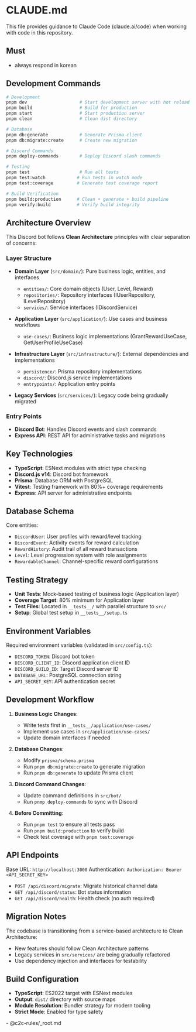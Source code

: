 # CLAUDE.md

This file provides guidance to Claude Code (claude.ai/code) when working with code in this repository.

## Must

- always respond in korean

## Development Commands

```bash
# Development
pnpm dev                    # Start development server with hot reload
pnpm build                  # Build for production
pnpm start                  # Start production server
pnpm clean                  # Clean dist directory

# Database
pnpm db:generate            # Generate Prisma client
pnpm db:migrate:create      # Create new migration

# Discord Commands
pnpm deploy-commands        # Deploy Discord slash commands

# Testing
pnpm test                   # Run all tests
pnpm test:watch            # Run tests in watch mode
pnpm test:coverage         # Generate test coverage report

# Build Verification
pnpm build:production      # Clean + generate + build pipeline
pnpm verify:build          # Verify build integrity
```

## Architecture Overview

This Discord bot follows **Clean Architecture** principles with clear separation of concerns:

### Layer Structure

- **Domain Layer** (`src/domain/`): Pure business logic, entities, and interfaces

  - `entities/`: Core domain objects (User, Level, Reward)
  - `repositories/`: Repository interfaces (IUserRepository, ILevelRepository)
  - `services/`: Service interfaces (IDiscordService)

- **Application Layer** (`src/application/`): Use cases and business workflows

  - `use-cases/`: Business logic implementations (GrantRewardUseCase, GetUserProfileUseCase)

- **Infrastructure Layer** (`src/infrastructure/`): External dependencies and implementations

  - `persistence/`: Prisma repository implementations
  - `discord/`: Discord.js service implementations
  - `entrypoints/`: Application entry points

- **Legacy Services** (`src/services/`): Legacy code being gradually migrated

### Entry Points

- **Discord Bot**: Handles Discord events and slash commands
- **Express API**: REST API for administrative tasks and migrations

## Key Technologies

- **TypeScript**: ESNext modules with strict type checking
- **Discord.js v14**: Discord bot framework
- **Prisma**: Database ORM with PostgreSQL
- **Vitest**: Testing framework with 80%+ coverage requirements
- **Express**: API server for administrative endpoints

## Database Schema

Core entities:

- `DiscordUser`: User profiles with reward/level tracking
- `DiscordEvent`: Activity events for reward calculation
- `RewardHistory`: Audit trail of all reward transactions
- `Level`: Level progression system with role assignments
- `RewardableChannel`: Channel-specific reward configurations

## Testing Strategy

- **Unit Tests**: Mock-based testing of business logic (Application layer)
- **Coverage Target**: 80% minimum for Application layer
- **Test Files**: Located in `__tests__/` with parallel structure to `src/`
- **Setup**: Global test setup in `__tests__/setup.ts`

## Environment Variables

Required environment variables (validated in `src/config.ts`):

- `DISCORD_TOKEN`: Discord bot token
- `DISCORD_CLIENT_ID`: Discord application client ID
- `DISCORD_GUILD_ID`: Target Discord server ID
- `DATABASE_URL`: PostgreSQL connection string
- `API_SECRET_KEY`: API authentication secret

## Development Workflow

1. **Business Logic Changes**:

   - Write tests first in `__tests__/application/use-cases/`
   - Implement use cases in `src/application/use-cases/`
   - Update domain interfaces if needed

2. **Database Changes**:

   - Modify `prisma/schema.prisma`
   - Run `pnpm db:migrate:create` to generate migration
   - Run `pnpm db:generate` to update Prisma client

3. **Discord Command Changes**:

   - Update command definitions in `src/bot/`
   - Run `pnmp deploy-commands` to sync with Discord

4. **Before Committing**:
   - Run `pnpm test` to ensure all tests pass
   - Run `pnpm build:production` to verify build
   - Check test coverage with `pnpm test:coverage`

## API Endpoints

Base URL: `http://localhost:3000`
Authentication: `Authorization: Bearer <API_SECRET_KEY>`

- `POST /api/discord/migrate`: Migrate historical channel data
- `GET /api/discord/status`: Bot status information
- `GET /api/discord/health`: Health check (no auth required)

## Migration Notes

The codebase is transitioning from a service-based architecture to Clean Architecture:

- New features should follow Clean Architecture patterns
- Legacy services in `src/services/` are being gradually refactored
- Use dependency injection and interfaces for testability

## Build Configuration

- **TypeScript**: ES2022 target with ESNext modules
- **Output**: `dist/` directory with source maps
- **Module Resolution**: Bundler strategy for modern tooling
- **Strict Mode**: Enabled for type safety

<c2c-rules>
- @c2c-rules/_root.md
</c2c-rules>